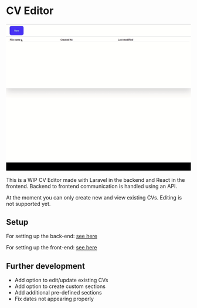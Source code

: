 # CV Editor

![GIF of project in action](https://github.com/JanisLeja96/CV_Application/blob/main/CvApp.gif)

This is a WIP CV Editor made with Laravel in the backend and React in the frontend.
Backend to frontend communication is handled using an API.

At the moment you can only create new and view existing CVs. Editing is not supported yet.

## Setup

For setting up the back-end: [see here](https://github.com/JanisLeja96/CV_Application/blob/main/cv-application-backend/README.md)

For setting up the front-end: [see here](https://github.com/JanisLeja96/CV_Application/blob/main/cv-application-frontend/README.md)


## Further development

- Add option to edit/update existing CVs
- Add option to create custom sections
- Add additional pre-defined sections
- Fix dates not appearing properly
